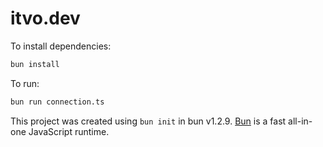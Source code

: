 # itvo.dev

To install dependencies:

```bash
bun install
```

To run:

```bash
bun run connection.ts
```

This project was created using `bun init` in bun v1.2.9. [Bun](https://bun.sh) is a fast all-in-one JavaScript runtime.
